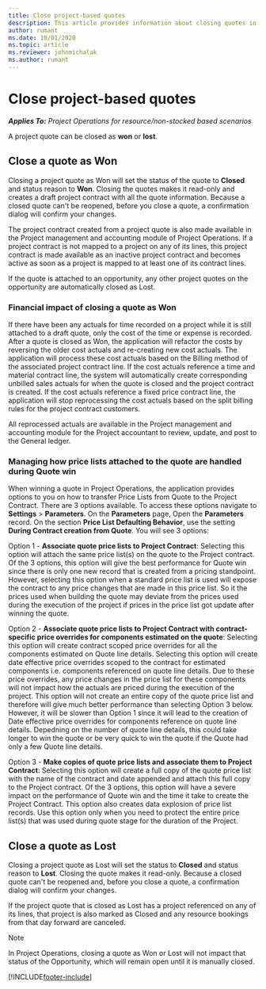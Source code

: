 ```yaml
---
title: Close project-based quotes
description: This article provides information about closing quotes in Project Operations.
author: rumant
ms.date: 10/01/2020
ms.topic: article
ms.reviewer: johnmichalak
ms.author: rumant
---
```


# Close project-based quotes

_**Applies To:** Project Operations for resource/non-stocked based scenarios_

A project quote can be closed as **won** or **lost**. 

## Close a quote as Won

Closing a project quote as Won will set the status of the quote to **Closed** and status reason to **Won**. Closing the quotes makes it read-only and creates a draft project contract with all the quote information. Because a closed quote can't be reopened, before you close a quote, a confirmation dialog will confirm your changes.

The project contract created from a project quote is also made available in the Project management and accounting module of Project Operations. If a project contract is not mapped to a project on any of its lines, this project contract is made available as an inactive project contract and becomes active as soon as a project is mapped to at least one of its contract lines.

If the quote is attached to an opportunity, any other project quotes on the opportunity are automatically closed as Lost.

### Financial impact of closing a quote as Won

If there have been any actuals for time recorded on a project while it is still attached to a draft quote, only the cost of the time or expense is recorded. After a quote is closed as Won, the application will refactor the costs by reversing the older cost actuals and re-creating new cost actuals. The application will process these cost actuals based on the Billing method of the associated project contract line. If the cost actuals reference a time and material contract line, the system will automatically create corresponding unbilled sales actuals for when the quote is closed and the project contract is created. If the cost actuals reference a fixed price contract line, the application will stop reprocessing the cost actuals based on the split billing rules for the project contract customers.

All reprocessed actuals are available in the Project management and accounting module for the Project accountant to review, update, and post to the General ledger. 

### Managing how price lists attached to the quote are handled during Quote win

When winning a quote in Project Operations, the application provides options to you on how to transfer Price Lists from Quote to the Project Contract. There are 3 options available. To access these options navigate to **Settings** \> **Parameters**. On the **Parameters** page, Open the **Parameters** record. On the section **Price List Defaulting Behavior**, use the setting **During Contract creation from Quote**. You will see 3 options:

Option 1 - **Associate quote price lists to Project Contract**: 
Selecting this option will attach the same price list(s) on the quote to the Project contract. Of the 3 options, this option will give the best performance for Quote win since there is only one new record that is created from a pricing standpoint. However, selecting this option when a standard price list is used will expose the contract to any price changes that are made in this price list. So it the prices used when building the quote may deviate from the prices used during the execution of the project if prices in the price list got update after winning the quote. 

Option 2 - **Associate quote price lists to Project Contract with contract-specific price overrides for components estimated on the quote**: 
Selecting this option will create contract scoped price overrides for all the components estimated on Quote line details. Selecting this option will create date effective price overrides scoped to the contract for estimated components i.e. components referenced on quote line details. Due to these price overrides, any price changes in the price list for these components  will not impact how the actuals are priced during the execution of the project. This option will not create an entire copy of the quote price list and therefore will give much better performance than selecting Option 3 below. However, it will be slower than Option 1 since it will lead to the creation of Date effective price overrides for components reference on quote line details. Depedning on the number of quote line details, this could take longer to win the quote or be very quick to win the quote if the Quote had only a few Quote line details.

Option 3 - **Make copies of quote price lists and associate them to Project Contract**: 
Selecting this option will create a full copy of the quote price list with the name of the contract and date appended and attach this full copy to the Project contract. Of the 3 options, this option will have a severe impact on the performance of Quote win and the time it take to create the Project Contract. This option also creates data explosion of price list records. Use this option only when you need to protect the entire price list(s) that was used during quote stage for the duration of the Project. 

## Close a quote as Lost

Closing a project quote as Lost will set the status to **Closed** and status reason to **Lost**. Closing the quote makes it read-only. Because a closed quote can't be reopened and, before you close a quote, a confirmation dialog will confirm your changes.

If the project quote that is closed as Lost has a project referenced on any of its lines, that project is also marked as Closed and any resource bookings from that day forward are canceled.

> [!NOTE]
> In Project Operations, closing a quote as Won or Lost will not impact that status of the Opportunity, which will remain open until it is manually closed.


[!INCLUDE[footer-include](../includes/footer-banner.md)]
